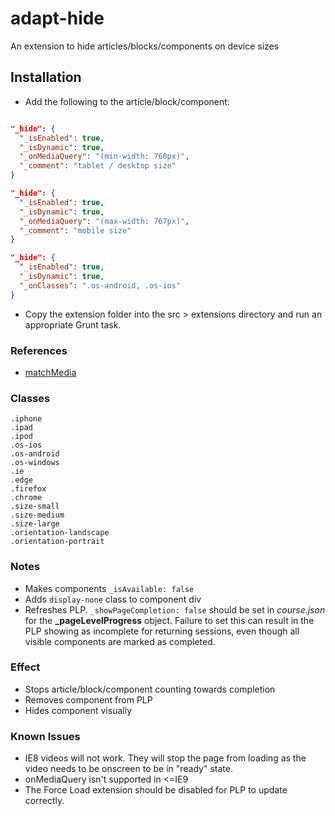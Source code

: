 # adapt-hide

An extension to hide articles/blocks/components on device sizes

## Installation

* Add the following to the article/block/component:
```json

"_hide": {
  "_isEnabled": true,
  "_isDynamic": true,
  "_onMediaQuery": "(min-width: 768px)",
  "_comment": "tablet / desktop size"
}

"_hide": {
  "_isEnabled": true,
  "_isDynamic": true,
  "_onMediaQuery": "(max-width: 767px)",
  "_comment": "mobile size"
}

"_hide": {
  "_isEnabled": true,
  "_isDynamic": true,
  "_onClasses": ".os-android, .os-ios"
}

```
* Copy the extension folder into the src > extensions directory and run an appropriate Grunt task.

### References
* [matchMedia](https://developer.mozilla.org/en-US/docs/Web/API/Window/matchMedia)
  
### Classes
```
.iphone
.ipad
.ipod
.os-ios
.os-android
.os-windows
.ie
.edge
.firefox
.chrome
.size-small
.size-medium
.size-large
.orientation-landscape
.orientation-portrait
```
  
### Notes

* Makes components ``_isAvailable: false`` 
* Adds ``display-none`` class to component div 
* Refreshes PLP. ``_showPageCompletion: false`` should be set in *course.json* for the **_pageLevelProgress** object. Failure to set this can result in the PLP showing as incomplete for returning sessions,  even though all visible components are marked as completed.
  
### Effect
* Stops article/block/component counting towards completion
* Removes component from PLP
* Hides component visually
  
### Known Issues
* IE8 videos will not work. They will stop the page from loading as the video needs to be onscreen to be in "ready" state.
* onMediaQuery isn't supported in <=IE9
* The Force Load extension should be disabled for PLP to update correctly.
  